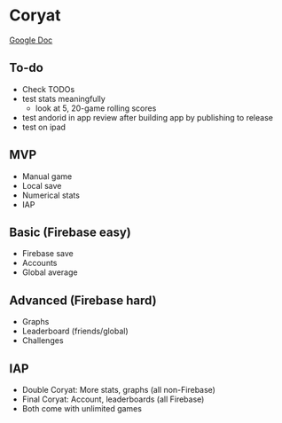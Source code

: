 # Coryat

[Google Doc](https://docs.google.com/document/d/1Zv8SKOVWy4V1g2C6xmQH91oUexX5lUQnp8sOtDngBns/edit?usp=sharing)

## To-do
- Check TODOs
- test stats meaningfully
    - look at 5, 20-game rolling scores
- test andorid in app review after building app by publishing to release
- test on ipad

## MVP
- Manual game
- Local save
- Numerical stats
- IAP

## Basic (Firebase easy)
- Firebase save
- Accounts
- Global average

## Advanced (Firebase hard)
- Graphs
- Leaderboard (friends/global)
- Challenges

## IAP
- Double Coryat: More stats, graphs (all non-Firebase)
- Final Coryat: Account, leaderboards (all Firebase)
- Both come with unlimited games
